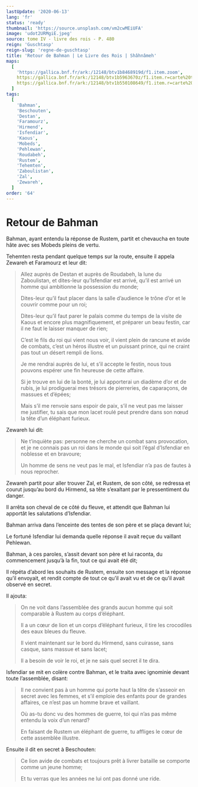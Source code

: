 ```yaml
---
lastUpdate: '2020-06-13'
lang: 'fr'
status: 'ready'
thumbnail: 'https://source.unsplash.com/vm2cwMEiUFA'
image: 'udot2URMgiE.jpeg'
source: tome IV - livre des rois - P. 480
reign: 'Guschtasp'
reign-slug: 'regne-de-guschtasp'
title: 'Retour de Bahman | Le Livre des Rois | Shâhnâmeh'
maps:
  [
    'https://gallica.bnf.fr/ark:/12148/btv1b8468919d/f1.item.zoom',
    https://gallica.bnf.fr/ark:/12148/btv1b5963670z/f1.item.r=carte%20touran.zoom,
    https://gallica.bnf.fr/ark:/12148/btv1b550108649/f1.item.r=carte%20touran.zoom,
  ]
tags:
  [
    'Bahman',
    'Beschouten',
    'Destan',
    'Faramourz',
    'Hirmend',
    'Isfendiar',
    'Kaous',
    'Mobeds',
    'Pehlewan',
    'Roudabeh',
    'Rustem',
    'Tehemten',
    'Zaboulistan',
    'Zal',
    'Zewareh',
  ]
order: '64'
---
```


<!-- LTeX: language=fr -->

# Retour de Bahman

Bahman, ayant entendu la réponse de Rustem, partit et chevaucha en toute hâte avec ses Mobeds pleins de vertu.

Tehemten resta pendant quelque temps sur la route, ensuite il appela Zewareh et Faramourz et leur dit:

> Allez auprès de Destan et auprès de Roudabeh, la lune du Zaboulistan, et dites-leur qu’Isfendiar est arrivé, qu’il est arrivé un homme qui ambitionne la possession du monde;
>
> Dites-leur qu’il faut placer dans la salle d’audience le trône d’or et le couvrir comme pour un roi;
>
> Dites-leur qu’il faut parer le palais comme du temps de la visite de Kaous et encore plus magnifiquement, et préparer un beau festin, car il ne faut le laisser manquer de rien;
>
> C’est le fils du roi qui vient nous voir, il vient plein de rancune et avide de combats, c’est un héros illustre et un puissant prince, qui ne craint pas tout un désert rempli de lions.
>
> Je me rendrai auprès de lui, et s’il accepte le festin, nous tous pouvons espérer une fin heureuse de cette affaire.
>
> Si je trouve en lui de la bonté, je lui apporterai un diadème d’or et de rubis, je lui prodiguerai mes trésors de pierreries, de caparaçons, de massues et d’épées;
>
> Mais s’il me renvoie sans espoir de paix, s’il ne veut pas me laisser me justifier, tu sais que mon lacet roulé peut prendre dans son nœud la tête d’un éléphant furieux.

Zewareh lui dit:

> Ne t’inquiète pas: personne ne cherche un combat sans provocation, et je ne connais pas un roi dans le monde qui soit l’égal d’Isfendiar en noblesse et en bravoure;
>
> Un homme de sens ne veut pas le mal, et Isfendiar n’a pas de fautes à nous reprocher.

Zewareh partit pour aller trouver Zal, et Rustem, de son côté, se redressa et courut jusqu’au bord du Hirmend, sa tête s’exaltant par le pressentiment du danger.

Il arrêta son cheval de ce côté du fleuve, et attendit que Bahman lui apportât les salutations d’Isfendiar.

Bahman arriva dans l’enceinte des tentes de son père et se plaça devant lui;

Le fortuné Isfendiar lui demanda quelle réponse il avait reçue du vaillant Pehlewan.

Bahman, à ces paroles, s’assit devant son père et lui raconta, du commencement jusqu’à la fin, tout ce qui avait été dit;

Il répéta d’abord les souhaits de Rustem, ensuite son message et la réponse qu’il envoyait, et rendit compte de tout ce qu’il avait vu et de ce qu’il avait observé en secret.

Il ajouta:

> On ne voit dans l’assemblée des grands aucun homme qui soit comparable à Rustem au corps d’éléphant.
>
> Il a un cœur de lion et un corps d’éléphant furieux, il tire les crocodiles des eaux bleues du fleuve.
>
> Il vient maintenant sur le bord du Hirmend, sans cuirasse, sans casque, sans massue et sans lacet;
>
> Il a besoin de voir le roi, et je ne sais quel secret il te dira.

Isfendiar se mit en colère contre Bahman, et le traita avec ignominie devant toute l’assemblée, disant:

> Il ne convient pas à un homme qui porte haut la tête de s’asseoir en secret avec les femmes, et s’il emploie des enfants pour de grandes affaires, ce n’est pas un homme brave et vaillant.
>
> Où as-tu donc vu des hommes de guerre, toi qui n’as pas même entendu la voix d’un renard?
>
> En faisant de Rustem un éléphant de guerre, tu affliges le cœur de cette assemblée illustre.

Ensuite il dit en secret à Beschouten:

> Ce lion avide de combats et toujours prêt à livrer bataille se comporte comme un jeune homme;
>
> Et tu verras que les années ne lui ont pas donné une ride.
